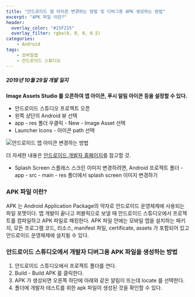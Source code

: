 ```yaml
---
title: "안드로이드 앱 아이콘 변경하는 방법 및 디버그용 APK 생성하는 방법"
excerpt: "APK 파일 이란?"
header:
  overlay_color: "#15F215"
  overlay_filter: rgba(0, 0, 0, 0.5)
categories:
    - Android
tags:
    - 모바일앱
    - 안드로이드 스튜디오
---
```


##### 2019년 10월 29일 개발 일지

**Image Assets Studio 를 오픈하여 앱 아이콘, 푸시 알림 아이콘 등을 설정할 수 있다.**
* 안드로이드 스튜디오 프로젝트 오픈
* 왼쪽 상단의 Android 뷰 선택
* app - res 폴더 우클릭 - New - Image Asset 선택
* Launcher Icons - 아이콘 path 선택

![안드로이드 앱 아이콘 변경하는 방법](/assets/image/2019-10-29-1.png)

더 자세한 내용은 [안드로이드 개발자 홈페이지](https://developer.android.com/studio/write/image-asset-studio)를 참고할 것.


* Splash Screen 스플래스 스크린 이미지 변경하려면, Android 프로젝트 폴더 - app - src - main - res 폴더에서 splash screen 이미지 변경하기



### APK 파일 이란?
APK 는 Android Application Package의 약자로 안드로이드 운영체제에 사용되는 파일 포맷이다. 앱 개발이 끝나고 퍼블릭으로 보낼 때 안드로이드 스튜디오에서 프로젝트를 컴파일하고 APK 파일로 패킹한다. APK 파일 안에는 모바일 앱을 설치하는 패키지, 모든 프로그램 코드, 리소스, manifest 파일, certificate, assets 가 포함되어 있고 안드로이드 운영체제에 설치될 수 있다.

### 안드로이드 스튜디오에서 개발자 디버그용 APK 파일을 생성하는 방법
1. 안드로이드 스튜디오에서 프로젝트 폴더를 연다.
2. Build - Build APK 를 클릭한다.
3. APK 가 생성되면 오른쪽 하단에 아래와 같은 알림이 뜨는데 locate 를 선택한다.
4. 폴더에 개발자 테스트를 위한 apk 파일이 생성된 것을 확인할 수 있다.
